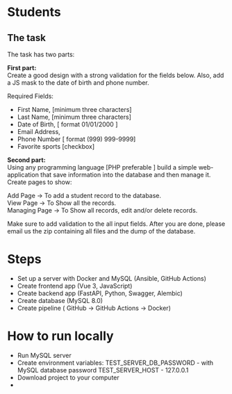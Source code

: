 # Students

## The task

The task has two parts:

**First part:**  
Create a good design with a strong validation for the fields below. Also, add a JS mask to the date of birth and phone number.

Required Fields:
- First Name, [minimum three characters]
- Last Name, [minimum three characters]
- Date of Birth, [ format 01/01/2000 ]
- Email Address,
- Phone Number [ format (999) 999-9999]
- Favorite sports [checkbox]

**Second part:**  
Using any programming language [PHP preferable ] build a simple web-application that save information into the database and then manage it. Create pages to show:  

Add Page -> To add a student record to the database.  
View Page -> To Show all the records.  
Managing Page -> To Show all records, edit and/or delete records.  

Make sure to add validation to the all input fields.
After you are done, please email us the zip containing all files and the dump of the database.
# Steps
- Set up a server with Docker and MySQL (Ansible, GitHub Actions)
- Create frontend app (Vue 3, JavaScript)
- Create backend app (FastAPI, Python, Swagger, Alembic)
- Create database (MySQL 8.0)
- Create pipeline ( GitHub -> GitHub Actions -> Docker)

# How to run locally
- Run MySQL server
- Create environment variables:
TEST_SERVER_DB_PASSWORD - with MySQL database password
TEST_SERVER_HOST - 127.0.0.1
- Download project to your computer
- 

